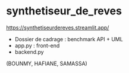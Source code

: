 # synthetiseur_de_reves

https://synthetiseurdereves.streamlit.app/

- Dossier de cadrage : benchmark API + UML
- app.py : front-end
- backend.py

(BOUNMY, HAFIANE, SAMASSA)
